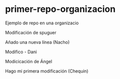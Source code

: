 # primer-repo-organizacion
Ejemplo de repo en una organizacio

Modificación de spuguer

Añado una nueva línea (Nacho)

Modifico - Dani

Modicicación de Ángel

Hago mi primera modificación (Chequin)

